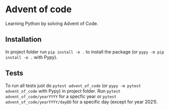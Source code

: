 # Advent of code
Learning Python by solving Advent of Code.

## Installation
In project folder run `pip install -e .` to install the package (or `pypy -m pip install -e .` with Pypy).

## Tests
To run all tests just do `pytest advent_of_code` (or `pypy -m pytest advent_of_code` with Pypy) in project folder.
Run `pytest advent_of_code/yearYYYY` for a specfic year or `pytest advent_of_code/yearYYYY/dayDD` for a specific day (except for year 2021).